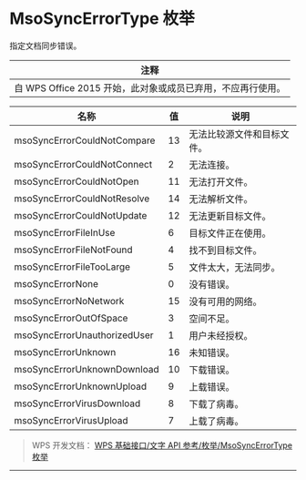 # MsoSyncErrorType 枚举

指定文档同步错误。

| 注释                                                        |
|-------------------------------------------------------------|
| 自 WPS Office 2015 开始，此对象或成员已弃用，不应再行使用。 |

| 名称                         | 值  | 说明                       |
|------------------------------|-----|----------------------------|
| msoSyncErrorCouldNotCompare  | 13  | 无法比较源文件和目标文件。 |
| msoSyncErrorCouldNotConnect  | 2   | 无法连接。                 |
| msoSyncErrorCouldNotOpen     | 11  | 无法打开文件。             |
| msoSyncErrorCouldNotResolve  | 14  | 无法解析文件。             |
| msoSyncErrorCouldNotUpdate   | 12  | 无法更新目标文件。         |
| msoSyncErrorFileInUse        | 6   | 目标文件正在使用。         |
| msoSyncErrorFileNotFound     | 4   | 找不到目标文件。           |
| msoSyncErrorFileTooLarge     | 5   | 文件太大，无法同步。       |
| msoSyncErrorNone             | 0   | 没有错误。                 |
| msoSyncErrorNoNetwork        | 15  | 没有可用的网络。           |
| msoSyncErrorOutOfSpace       | 3   | 空间不足。                 |
| msoSyncErrorUnauthorizedUser | 1   | 用户未经授权。             |
| msoSyncErrorUnknown          | 16  | 未知错误。                 |
| msoSyncErrorUnknownDownload  | 10  | 下载错误。                 |
| msoSyncErrorUnknownUpload    | 9   | 上载错误。                 |
| msoSyncErrorVirusDownload    | 8   | 下载了病毒。               |
| msoSyncErrorVirusUpload      | 7   | 上载了病毒。               |

> WPS 开发文档： [WPS 基础接口/文字 API 参考/枚举/MsoSyncErrorType 枚举](https://qn.cache.wpscdn.cn/encs/doc/office_v19/topics/WPS%20%E5%9F%BA%E7%A1%80%E6%8E%A5%E5%8F%A3/%E6%96%87%E5%AD%97%20API%20%E5%8F%82%E8%80%83/%E6%9E%9A%E4%B8%BE/MsoSyncErrorType%20%E6%9E%9A%E4%B8%BE.html)

------------------------------------------------------------------------

